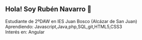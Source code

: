 ## Hola! Soy Rubén Navarro 👋
Estudiante de 2ºDAW en IES Juan Bosco (Alcázar de San Juan)<br>
Aprendiendo: Javascript,Java,php,SQL,git,HTML5,CSS3<br>
Interés en: Angular

<!--
**Noisebreaker98/Noisebreaker98** is a ✨ _special_ ✨ repository because its `README.md` (this file) appears on your GitHub profile.

Here are some ideas to get you started:

- 🔭 I’m currently working on ...
- 🌱 I’m currently learning ...
- 👯 I’m looking to collaborate on ...
- 🤔 I’m looking for help with ...
- 💬 Ask me about ...
- 📫 How to reach me: ...
- 😄 Pronouns: ...
- ⚡ Fun fact: ...
-->
